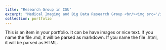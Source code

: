```yaml
---
title: "Research Group in CSU"
excerpt: "Medical Imaging and Big Data Research Group <br/><img src='/images/ME_group.png'>"
collection: portfolio
---
```


This is an item in your portfolio. It can be have images or nice text. If you name the file .md, it will be parsed as markdown. If you name the file .html, it will be parsed as HTML. 
